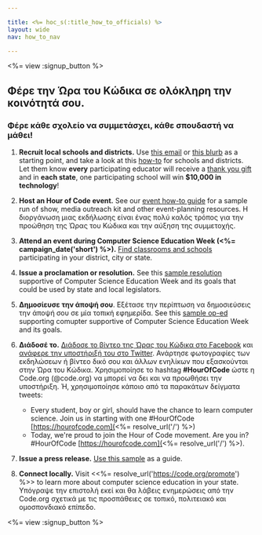 ```yaml
---

title: <%= hoc_s(:title_how_to_officials) %>
layout: wide
nav: how_to_nav

---
```


<%= view :signup_button %>

## Φέρε την Ώρα του Κώδικα σε ολόκληρη την κοινότητά σου.

### Φέρε κάθε σχολείο να συμμετάσχει, κάθε σπουδαστή να μάθει!

  1. **Recruit local schools and districts.** Use [this email](<%= resolve_url('/resources#sample-emails') %>) or [this blurb](<%= resolve_url('/resources/stats') %>) as a starting point, and take a look at this [how-to](<%= resolve_url('/resources/how-to') %>) for schools and districts. Let them know **every** participating educator will receive a [thank you gift](<%= resolve_url('/resources/how-to') %>) and in **each state**, one participating school will win **$10,000 in technology**!

  2. **Host an Hour of Code event.** See our [event how-to guide](<%= resolve_url('/resources/how-to-event') %>) for a sample run of show, media outreach kit and other event-planning resources. Η διοργάνωση μιας εκδήλωσης είναι ένας πολύ καλός τρόπος για την προώθηση της Ώρας του Κώδικα και την αύξηση της συμμετοχής.

  3. **Attend an event during Computer Science Education Week (<%= campaign_date('short') %>).** [Find classrooms and schools](<%= resolve_url('/events') %>) participating in your district, city or state.

  4. **Issue a proclamation or resolution.** See this [sample resolution](<%= resolve_url('resources/proclamation') %>) supportive of Computer Science Education Week and its goals that could be used by state and local legislators.

  5. **Δημοσίευσε την άποψή σου**. Εξέτασε την περίπτωση να δημοσιεύσεις την άποψή σου σε μία τοπική εφημερίδα. See this [sample op-ed](<%= resolve_url('/resources/op-ed') %>) supporting comupter supportive of Computer Science Education Week and its goals.

  6. **Διάδοσέ το.** [Διάδοσε το βίντεο της Ώρας του Κώδικα στο Facebook](https://www.facebook.com/sharer/sharer.php?u=http%3A%2F%2Fhourofcode.com%2Fus) και [ανάφερε την υποστήριξή του στο Twitter](https://twitter.com/intent/tweet?url=http%3A%2F%2Fhourofcode.com&text=I%27m%20participating%20in%20this%20year%27s%20%23HourOfCode%2C%20are%20you%3F%20%40codeorg&original_referer=https%3A%2F%2Fwww.google.com%2Furl%3Fq%3Dhttps%253A%252F%252Ftwitter.com%252Fshare%253Fhashtags%253D%2526amp%253Brelated%253Dcodeorg%2526amp%253Btext%253DI%252527m%252Bparticipating%252Bin%252Bthis%252Byear%252527s%252B%252523HourOfCode%25252C%252Bare%252Byou%25253F%252B%252540codeorg%2526amp%253Burl%253Dhttp%25253A%25252F%25252Fhourofcode.com%26sa%3DD%26sntz%3D1%26usg%3DAFQjCNE1GLTUbKZfMlEh9Aj5w0iswz6PYQ&related=codeorg&hashtags=). Ανάρτησε φωτογραφίες των εκδηλώσεων ή βίντεο δικό σου και άλλων ενηλίκων που εξασκούνται στην Ώρα του Κώδικα. Χρησιμοποίησε το hashtag **#HourOfCode** ώστε η Code.org (@code.org) να μπορεί να δει και να προωθήσει την υποστήριξη. Ή, χρησιμοποίησε κάποιο από τα παρακάτων δείγματα tweets:
    
      * Every student, boy or girl, should have the chance to learn computer science. Join us in starting with one #HourOfCode [https://hourofcode.com](<%= resolve_url('/') %>)
      * Today, we're proud to join the Hour of Code movement. Are you in? #HourOfCode [https://hourofcode.com](<%= resolve_url('/') %>).   
          
        

  7. **Issue a press release.** [Use this sample](<%= resolve_url('/resources/official-press-release') %>) as a guide.

  8. **Connect locally.** Visit <<%= resolve_url('https://code.org/promote') %>> to learn more about computer science education in your state. Υπόγραψε την επιστολή εκεί και θα λάβεις ενημερώσεις από την Code.org σχετικά με τις προσπάθειες σε τοπικό, πολιτειακό και ομοσπονδιακό επίπεδο.

<%= view :signup_button %>